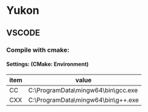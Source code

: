 # Yukon


## VSCODE 
### Compile with cmake:
#### Settings: (CMake: Environment)
|item|value|
|---|---|
|CC|C:\ProgramData\mingw64\bin\gcc.exe|
|CXX|C:\ProgramData\mingw64\bin\g++.exe|